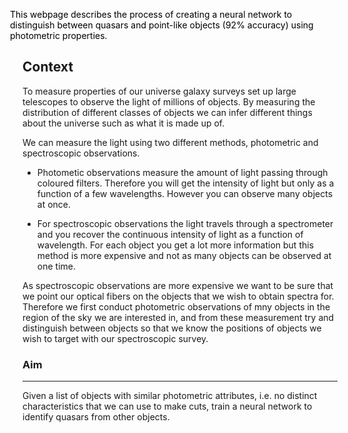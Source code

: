 <p style="color:black;margin-left: -20px;">This webpage describes the process of creating a neural network to distinguish between quasars and point-like objects (92% accuracy) using photometric properties.</p>

## Context

To measure properties of our universe galaxy surveys set up large telescopes to observe the light of millions of objects. By measuring the distribution of different classes of objects we can infer different things about the universe such as what it is made up of. 

We can measure the light using two different methods, photometric and spectroscopic observations. 

+ Photometic observations measure the amount of light passing through coloured filters. Therefore you will get the intensity of light but only as a function of a few wavelengths. However you can observe many objects at once.

+ For spectroscopic observations the light travels through a spectrometer and you recover the continuous intensity of light as a function of wavelength. For each object you get a lot more information but this method is more expensive and not as many objects can be observed at one time.

As spectroscopic observations are more expensive we want to be sure that we point our optical fibers on the objects that we wish to obtain spectra for. Therefore we first conduct photometric observations of mny objects in the region of the sky we are interested in, and from these measurement try and distinguish between objects so that we know the positions of objects we wish to target with our spectroscopic survey.


### Aim 
***

Given a list of objects with similar photometric attributes, i.e. no distinct characteristics that we can use to make cuts, train a neural network to identify quasars from other objects. 


